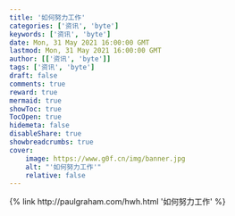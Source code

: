```yaml
---
title: '如何努力工作'
categories: ['资讯', 'byte']
keywords: ['资讯', 'byte']
date: Mon, 31 May 2021 16:00:00 GMT
lastmod: Mon, 31 May 2021 16:00:00 GMT
author: [['资讯', 'byte']]
tags: ['资讯', 'byte']
draft: false 
comments: true
reward: true 
mermaid: true 
showToc: true 
TocOpen: true 
hidemeta: false 
disableShare: true 
showbreadcrumbs: true 
cover:
    image: https://www.g0f.cn/img/banner.jpg
    alt: "'如何努力工作'"
    relative: false
---
```


<div>

</div>

<div>
{% link http://paulgraham.com/hwh.html '如何努力工作' %}
</div>

